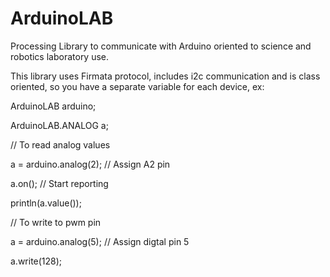 # ArduinoLAB
Processing Library to communicate with Arduino oriented to science and robotics laboratory use.

This library uses Firmata protocol, includes i2c communication and is class oriented, so you have a separate variable for each device, ex:

ArduinoLAB arduino;

ArduinoLAB.ANALOG a;

// To read analog values

a = arduino.analog(2);  // Assign A2 pin

a.on(); // Start reporting

println(a.value());


// To write to pwm pin

a = arduino.analog(5); // Assign digtal pin 5

a.write(128);

